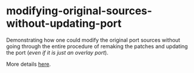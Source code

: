 # modifying-original-sources-without-updating-port

Demonstrating how one could modify the original port sources without going through the entire procedure of remaking the patches and updating the port (*even if it is just an overlay port*).

More details [here](https://decovar.dev/blog/2022/10/30/cpp-dependencies-with-vcpkg/#2025-09-23--modifications-in-the-original-sources-without-updating-the-port).
